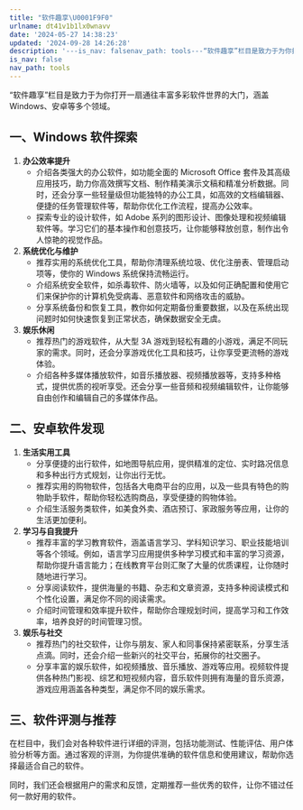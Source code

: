 ```yaml
---
title: "软件趣享\U0001F9F0"
urlname: dt41v1b1lx0wnavv
date: '2024-05-27 14:38:23'
updated: '2024-09-28 14:26:28'
description: '---is_nav: falsenav_path: tools---“软件趣享”栏目是致力于为你打开一扇通往丰富多彩软件世界的大门，涵盖 Windows、安卓等多个领域。一、Windows 软件探索办公效率提升介绍各类强大的办公软件，如功能全面的 Microsoft Office 套件及其高级...'
is_nav: false
nav_path: tools
---
```

“软件趣享”栏目是致力于为你打开一扇通往丰富多彩软件世界的大门，涵盖 Windows、安卓等多个领域。

## 一、Windows 软件探索
1. **办公效率提升**
    - 介绍各类强大的办公软件，如功能全面的 Microsoft Office 套件及其高级应用技巧，助力你高效撰写文档、制作精美演示文稿和精准分析数据。同时，还会分享一些轻量级但功能独特的办公工具，如高效的文档编辑器、便捷的任务管理软件等，帮助你优化工作流程，提高办公效率。
    - 探索专业的设计软件，如 Adobe 系列的图形设计、图像处理和视频编辑软件等。学习它们的基本操作和创意技巧，让你能够释放创意，制作出令人惊艳的视觉作品。
2. **系统优化与维护**
    - 推荐实用的系统优化工具，帮助你清理系统垃圾、优化注册表、管理启动项等，使你的 Windows 系统保持流畅运行。
    - 介绍系统安全软件，如杀毒软件、防火墙等，以及如何正确配置和使用它们来保护你的计算机免受病毒、恶意软件和网络攻击的威胁。
    - 分享系统备份和恢复工具，教你如何定期备份重要数据，以及在系统出现问题时如何快速恢复到正常状态，确保数据安全无虞。
3. **娱乐休闲**
    - 推荐热门的游戏软件，从大型 3A 游戏到轻松有趣的小游戏，满足不同玩家的需求。同时，还会分享游戏优化工具和技巧，让你享受更流畅的游戏体验。
    - 介绍各种多媒体播放软件，如音乐播放器、视频播放器等，支持多种格式，提供优质的视听享受。还会分享一些音频和视频编辑软件，让你能够自由创作和编辑自己的多媒体作品。

## 二、安卓软件发现
1. **生活实用工具**
    - 分享便捷的出行软件，如地图导航应用，提供精准的定位、实时路况信息和多种出行方式规划，让你出行无忧。
    - 推荐实用的购物软件，包括各大电商平台的应用，以及一些具有特色的购物助手软件，帮助你轻松选购商品，享受便捷的购物体验。
    - 介绍生活服务类软件，如美食外卖、酒店预订、家政服务等应用，让你的生活更加便利。
2. **学习与自我提升**
    - 推荐丰富的学习教育软件，涵盖语言学习、学科知识学习、职业技能培训等各个领域。例如，语言学习应用提供多种学习模式和丰富的学习资源，帮助你提升语言能力；在线教育平台则汇聚了大量的优质课程，让你随时随地进行学习。
    - 分享阅读软件，提供海量的书籍、杂志和文章资源，支持多种阅读模式和个性化设置，满足你不同的阅读需求。
    - 介绍时间管理和效率提升软件，帮助你合理规划时间，提高学习和工作效率，培养良好的时间管理习惯。
3. **娱乐与社交**
    - 推荐热门的社交软件，让你与朋友、家人和同事保持紧密联系，分享生活点滴。同时，还会介绍一些新兴的社交平台，拓展你的社交圈子。
    - 分享丰富的娱乐软件，如视频播放、音乐播放、游戏等应用。视频软件提供各种热门影视、综艺和短视频内容，音乐软件则拥有海量的音乐资源，游戏应用涵盖各种类型，满足你不同的娱乐需求。

## 三、软件评测与推荐
在栏目中，我们会对各种软件进行详细的评测，包括功能测试、性能评估、用户体验分析等方面。通过客观的评测，为你提供准确的软件信息和使用建议，帮助你选择最适合自己的软件。



同时，我们还会根据用户的需求和反馈，定期推荐一些优秀的软件，让你不错过任何一款好用的软件。



